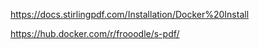 https://docs.stirlingpdf.com/Installation/Docker%20Install


https://hub.docker.com/r/frooodle/s-pdf/


